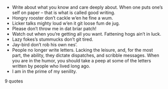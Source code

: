  - Write about what you know and care deeply about. When one puts one’s self on paper – that is what is called good writing.
 - Hongry rooster don’t cackle w’en he fine a wum.
 - Licker talks mighty loud w’en it git loose fum de jug.
 - Please don’t throw me in dat briar patch!
 - Watch out when you’re getting all you want. Fattening hogs ain’t in luck.
 - Lazy fokes’s stummucks don’t git tired.
 - Jay-bird don’t rob his own nes’.
 - People no longer write letters. Lacking the leisure, and, for the most part, the ability, they dictate dispatches, and scribble messages. When you are in the humor, you should take a peep at some of the letters written by people who lived long ago.
 - I am in the prime of my senility.

9 quotes